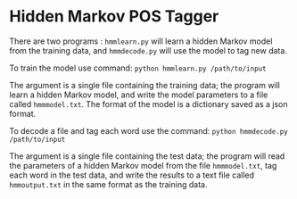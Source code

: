 # Hidden Markov POS Tagger

There are two programs : `hmmlearn.py` will learn a hidden Markov model from the training data, and `hmmdecode.py` will use the model to tag new data. 

To train the model use command: `python hmmlearn.py /path/to/input`

The argument is a single file containing the training data; the program will learn a hidden Markov model, and write the model parameters to a file called `hmmmodel.txt`. The format of the model is a dictionary saved as a json format.

To decode a file and tag each word use the command: `python hmmdecode.py /path/to/input` 

The argument is a single file containing the test data; the program will read the parameters of a hidden Markov model from the file `hmmmodel.txt`, tag each word in the test data, and write the results to a text file called `hmmoutput.txt` in the same format as the training data. 
